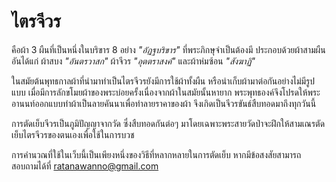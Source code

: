 # ไตรจีวร

คือผ้า 3 ผืนที่เป็นหนึ่งในบริขาร 8 อย่าง _"อัฏฐบริขาร"_ ที่พระภิกษุจำเป็นต้องมี ประกอบด้วยผ้าสามผืน อันได้แก่ ผ้าสบง _"อันตรวาสก"_ ผ้าจีวร _"อุตตราสงค์"_ และผ้าห่มซ้อน _"สังฆาฏิ"_

ในสมัยต้นพุทธกาลผ้าที่นำมาทำเป็นไตรจีวรยังมีการใช้ผ้าทั้งผืน หรือนำเก็บผ้ามาต่อกันอย่างไม่มีรูปแบบ เมื่อมีการลักขโมยผ้าของพระบ่อยครั้งเนื่องจากผ้าในสมัยนั้นหายาก พระพุทธองค์จึงโปรดให้พระอานนท์ออกแบบทำผ้าเป็นลายคันนาเพื่อทำลายราคาของผ้า จึงเกิดเป็นจีวรขันธ์สืบทอดมาถึงทุกวันนี้

การตัดเย็บจีวรเป็นภูมิปัญญาจากวัด ซึ่งสืบทอดกันต่อๆ มาโดยเฉพาะพระสายวัดป่าจะฝึกให้สามเณรตัดเย็บไตรจีวรของตนเองเพื่อใช้ในการบวช

การคำนวณที่ใช้ในเว็บนี้เป็นเพียงหนึ่งของวิธีที่หลากหลายในการตัดเย็บ หากมีข้อสงสัยสามารถสอบถามได้ที่ ratanawanno@gmail.com 


